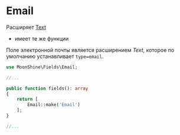 # Email

Расширяет [Text](/docs/{{version}}/fields/text)  
* имеет те же функции  

Поле электронной почты является расширением *Text*, которое по умолчанию устанавливает `type=email`.

```php
use MoonShine\Fields\Email;

//...

public function fields(): array
{
    return [
        Email::make('Email')
    ];
}

//...
```
